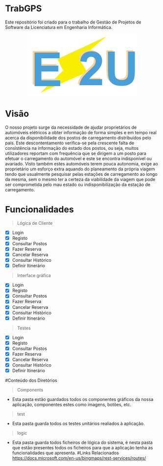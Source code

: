 # TrabGPS
Este repositório foi criado para o trabalho de Gestão de Projetos de Software da Licenciatura em Engenharia Informática.
<div align="center">
  <img src="src//gui//img//E2U.png">
</div>

# Visão
O nosso projeto surge da necessidade de ajudar proprietários de automóveis elétricos a obter informação de forma simples e em tempo real acerca da disponibilidade dos postos de carregamento distribuídos pelo país. Este descontentamento verifica-se pela crescente falta de consistência na informação do estado dos postos, ou seja, muitos utilizadores reportam com frequência que se dirigem a um posto para efetuar o carregamento do automóvel e este se encontra indisponível ou avariado.
Visto também estes automóveis terem pouca autonomia, exige ao proprietário um esforço extra aquando do planeamento da própria viagem tendo que usualmente pesquisar pelas estações de carregamento ao longo da mesma, sem o mesmo ter a certeza da viabilidade da viagem que pode ser comprometida pelo mau estado ou indisponibilização da estação de carregamento.

# Funcionalidades
> Lógica de Cliente
- [X] Login
- [X] Registo
- [X] Consultar Postos
- [X] Fazer Reserva
- [X] Cancelar Reserva
- [X] Consultar Histórico
- [X] Definir Itinerário
> Interface gráfica
- [X] Login
- [X] Registo
- [X] Consultar Postos
- [X] Fazer Reserva
- [X] Cancelar Reserva
- [X] Consultar Histórico
- [X] Definir Itinerário
> Testes
- [X] Login
- [X] Registo
- [X] Consultar Postos
- [X] Fazer Reserva
- [X] Cancelar Reserva
- [X] Consultar Histórico
- [X] Definir Itinerário

#Conteúdo dos Diretórios
> Components
- Esta pasta estão guardados todos os componentes gráficos da nossa aplicação, componentes estes como imagens, botões, etc.
> test
- Esta pasta guarda todos os testes unitários realiados à aplicação.
> logic
- Esta pasta guarda todos ficheiros de lógica do sistema, é nesta pasta que estão presentes todos os ficheiros para que a aplicação tenha as funcionalidades que apresenta.
#Links Relacionados
https://docs.microsoft.com/en-us/bingmaps/rest-services/routes/
